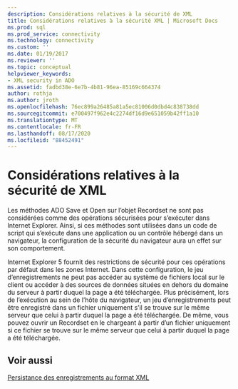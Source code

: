 ```yaml
---
description: Considérations relatives à la sécurité de XML
title: Considérations relatives à la sécurité XML | Microsoft Docs
ms.prod: sql
ms.prod_service: connectivity
ms.technology: connectivity
ms.custom: ''
ms.date: 01/19/2017
ms.reviewer: ''
ms.topic: conceptual
helpviewer_keywords:
- XML security in ADO
ms.assetid: fadbd38e-6e7b-4b81-96ea-85169c664374
author: rothja
ms.author: jroth
ms.openlocfilehash: 76ec899a26485a81a5ec81006d0dbd4c838738dd
ms.sourcegitcommit: e700497f962e4c2274df16d9e651059b42ff1a10
ms.translationtype: MT
ms.contentlocale: fr-FR
ms.lasthandoff: 08/17/2020
ms.locfileid: "88452491"
---
```

# <a name="xml-security-considerations"></a>Considérations relatives à la sécurité de XML
Les méthodes ADO Save et Open sur l’objet Recordset ne sont pas considérées comme des opérations sécurisées pour s’exécuter dans Internet Explorer. Ainsi, si ces méthodes sont utilisées dans un code de script qui s’exécute dans une application ou un contrôle hébergé dans un navigateur, la configuration de la sécurité du navigateur aura un effet sur son comportement.  
  
 Internet Explorer 5 fournit des restrictions de sécurité pour ces opérations par défaut dans les zones Internet. Dans cette configuration, le jeu d’enregistrements ne peut pas accéder au système de fichiers local sur le client ou accéder à des sources de données situées en dehors du domaine du serveur à partir duquel la page a été téléchargée. Plus précisément, lors de l’exécution au sein de l’hôte du navigateur, un jeu d’enregistrements peut être enregistré dans un fichier uniquement s’il se trouve sur le même serveur que celui à partir duquel la page a été téléchargée. De même, vous pouvez ouvrir un Recordset en le chargeant à partir d’un fichier uniquement si ce fichier se trouve sur le même serveur que celui à partir duquel la page a été téléchargée.  
  
## <a name="see-also"></a>Voir aussi  
 [Persistance des enregistrements au format XML](../../../ado/guide/data/persisting-records-in-xml-format.md)
